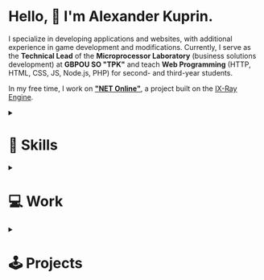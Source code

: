 # **Hello, 👋 I'm Alexander Kuprin.**  

I specialize in developing applications and websites, with additional experience in game development and modifications. Currently, I serve as the **Technical Lead** of the **Microprocessor Laboratory** (business solutions development) at **GBPOU SO "TPK"** and teach **Web Programming** (HTTP, HTML, CSS, JS, Node.js, PHP) for second- and third-year students.  

In my free time, I work on **["NET Online"](https://netonline.team)**, a project built on the [IX-Ray Engine](https://github.com/ixray-team).

<details>
<summary>
<h1>📖 Skills</h1>
</summary>


## 💾 Summary

- **C** (ARM-based microcontrollers & microprocessors)
- **C++** (sort of)
- **C#**
- **PHP**
- **JavaScript** (full-cycle CRUD)
- **NodeJS**
- **CSS**
- **Lua**
- **Python**
- **Java** (sort of - I don't use it)
- **MySQL**
- **Transact-SQL**
- **Windows Forms**
- **Windows Presentation Foundation**

### 🚀 Engines

- **X-Ray Engine** and [IX-Ray Engine](https://github.com/ixray-team) (sort of)
- **Unity**
- **Quest Soft Player**

### 🖼️ Graphics

- **3Ds Max**
- **Blender (sort of)**
- **Adobe Photoshop**
- **Adobe Illustrator**
- **Figma**

### 📄 Docs
- **Obsidian**
- **Microsoft Word**
- **Microsoft Excel**
- **Microsoft Access**
- **Microsoft PowerPoint**
<br><br>
</details>
<details>
<summary>
<h1>💻 Work</h1>
</summary>

## Offical

| Organization | Position | Period |
| - | - | - |
| [Tolyatti Polytechnic College](https://tpcol.ru) | Programmer | August 2024 - October 2024 |
| [Tolyatti Polytechnic College](https://tpcol.ru) | Web Development Teacher | September 2024 - Present |
| [Tolyatti Polytechnic College](https://tpcol.ru) | System Administrator | October 2024 - Present |
| [Tolyatti Polytechnic College](https://tpcol.ru) | Technical Lead, Microprocessors Lab | January 2025 - Present |

<br><br>
</details>
<details>
<summary>
<h1>🕹️ Projects</h1>
</summary>
  
## Modifications
  
  - **[NET Online](https://netonline.team)**
</details>
